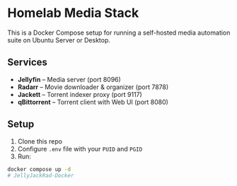 # Homelab Media Stack

This is a Docker Compose setup for running a self-hosted media automation suite on Ubuntu Server or Desktop.

## Services

- **Jellyfin** – Media server (port 8096)
- **Radarr** – Movie downloader & organizer (port 7878)
- **Jackett** – Torrent indexer proxy (port 9117)
- **qBittorrent** – Torrent client with Web UI (port 8080)

## Setup

1. Clone this repo
2. Configure `.env` file with your `PUID` and `PGID`
3. Run:

```bash
docker compose up -d
# JellyJackRad-Docker

